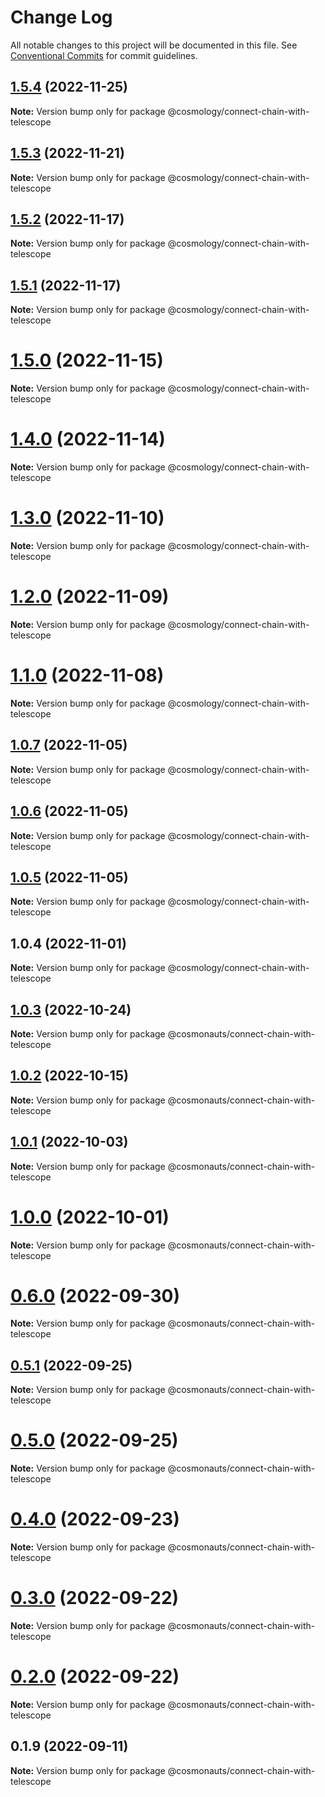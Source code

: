 # Change Log

All notable changes to this project will be documented in this file.
See [Conventional Commits](https://conventionalcommits.org) for commit guidelines.

## [1.5.4](https://github.com/cosmology-tech/create-cosmos-app/compare/@cosmology/connect-chain-with-telescope@1.5.3...@cosmology/connect-chain-with-telescope@1.5.4) (2022-11-25)

**Note:** Version bump only for package @cosmology/connect-chain-with-telescope





## [1.5.3](https://github.com/cosmology-tech/create-cosmos-app/compare/@cosmology/connect-chain-with-telescope@1.5.2...@cosmology/connect-chain-with-telescope@1.5.3) (2022-11-21)

**Note:** Version bump only for package @cosmology/connect-chain-with-telescope





## [1.5.2](https://github.com/cosmology-tech/create-cosmos-app/compare/@cosmology/connect-chain-with-telescope@1.5.1...@cosmology/connect-chain-with-telescope@1.5.2) (2022-11-17)

**Note:** Version bump only for package @cosmology/connect-chain-with-telescope





## [1.5.1](https://github.com/cosmology-tech/create-cosmos-app/compare/@cosmology/connect-chain-with-telescope@1.5.0...@cosmology/connect-chain-with-telescope@1.5.1) (2022-11-17)

**Note:** Version bump only for package @cosmology/connect-chain-with-telescope





# [1.5.0](https://github.com/cosmology-tech/create-cosmos-app/compare/@cosmology/connect-chain-with-telescope@1.4.0...@cosmology/connect-chain-with-telescope@1.5.0) (2022-11-15)

**Note:** Version bump only for package @cosmology/connect-chain-with-telescope





# [1.4.0](https://github.com/cosmology-tech/create-cosmos-app/compare/@cosmology/connect-chain-with-telescope@1.3.0...@cosmology/connect-chain-with-telescope@1.4.0) (2022-11-14)

**Note:** Version bump only for package @cosmology/connect-chain-with-telescope





# [1.3.0](https://github.com/cosmology-tech/create-cosmos-app/compare/@cosmology/connect-chain-with-telescope@1.2.0...@cosmology/connect-chain-with-telescope@1.3.0) (2022-11-10)

**Note:** Version bump only for package @cosmology/connect-chain-with-telescope





# [1.2.0](https://github.com/cosmology-tech/create-cosmos-app/compare/@cosmology/connect-chain-with-telescope@1.1.0...@cosmology/connect-chain-with-telescope@1.2.0) (2022-11-09)

**Note:** Version bump only for package @cosmology/connect-chain-with-telescope





# [1.1.0](https://github.com/cosmology-tech/create-cosmos-app/compare/@cosmology/connect-chain-with-telescope@1.0.7...@cosmology/connect-chain-with-telescope@1.1.0) (2022-11-08)

**Note:** Version bump only for package @cosmology/connect-chain-with-telescope





## [1.0.7](https://github.com/cosmology-tech/create-cosmos-app/compare/@cosmology/connect-chain-with-telescope@1.0.6...@cosmology/connect-chain-with-telescope@1.0.7) (2022-11-05)

**Note:** Version bump only for package @cosmology/connect-chain-with-telescope





## [1.0.6](https://github.com/cosmology-tech/create-cosmos-app/compare/@cosmology/connect-chain-with-telescope@1.0.5...@cosmology/connect-chain-with-telescope@1.0.6) (2022-11-05)

**Note:** Version bump only for package @cosmology/connect-chain-with-telescope





## [1.0.5](https://github.com/cosmology-tech/create-cosmos-app/compare/@cosmology/connect-chain-with-telescope@1.0.4...@cosmology/connect-chain-with-telescope@1.0.5) (2022-11-05)

**Note:** Version bump only for package @cosmology/connect-chain-with-telescope





## 1.0.4 (2022-11-01)

**Note:** Version bump only for package @cosmology/connect-chain-with-telescope





## [1.0.3](https://github.com/cosmology-tech/create-cosmos-app/compare/@cosmonauts/connect-chain-with-telescope@1.0.2...@cosmonauts/connect-chain-with-telescope@1.0.3) (2022-10-24)

**Note:** Version bump only for package @cosmonauts/connect-chain-with-telescope





## [1.0.2](https://github.com/cosmology-tech/create-cosmos-app/compare/@cosmonauts/connect-chain-with-telescope@1.0.1...@cosmonauts/connect-chain-with-telescope@1.0.2) (2022-10-15)

**Note:** Version bump only for package @cosmonauts/connect-chain-with-telescope





## [1.0.1](https://github.com/cosmology-tech/create-cosmos-app/compare/@cosmonauts/connect-chain-with-telescope@1.0.0...@cosmonauts/connect-chain-with-telescope@1.0.1) (2022-10-03)

**Note:** Version bump only for package @cosmonauts/connect-chain-with-telescope





# [1.0.0](https://github.com/cosmology-tech/create-cosmos-app/compare/@cosmonauts/connect-chain-with-telescope@0.6.0...@cosmonauts/connect-chain-with-telescope@1.0.0) (2022-10-01)

**Note:** Version bump only for package @cosmonauts/connect-chain-with-telescope





# [0.6.0](https://github.com/cosmology-tech/create-cosmos-app/compare/@cosmonauts/connect-chain-with-telescope@0.5.1...@cosmonauts/connect-chain-with-telescope@0.6.0) (2022-09-30)

**Note:** Version bump only for package @cosmonauts/connect-chain-with-telescope





## [0.5.1](https://github.com/cosmology-tech/create-cosmos-app/compare/@cosmonauts/connect-chain-with-telescope@0.5.0...@cosmonauts/connect-chain-with-telescope@0.5.1) (2022-09-25)

**Note:** Version bump only for package @cosmonauts/connect-chain-with-telescope





# [0.5.0](https://github.com/cosmology-tech/create-cosmos-app/compare/@cosmonauts/connect-chain-with-telescope@0.4.0...@cosmonauts/connect-chain-with-telescope@0.5.0) (2022-09-25)

**Note:** Version bump only for package @cosmonauts/connect-chain-with-telescope





# [0.4.0](https://github.com/cosmology-tech/create-cosmos-app/compare/@cosmonauts/connect-chain-with-telescope@0.3.0...@cosmonauts/connect-chain-with-telescope@0.4.0) (2022-09-23)

**Note:** Version bump only for package @cosmonauts/connect-chain-with-telescope





# [0.3.0](https://github.com/cosmology-tech/create-cosmos-app/compare/@cosmonauts/connect-chain-with-telescope@0.2.0...@cosmonauts/connect-chain-with-telescope@0.3.0) (2022-09-22)

**Note:** Version bump only for package @cosmonauts/connect-chain-with-telescope





# [0.2.0](https://github.com/cosmology-tech/create-cosmos-app/compare/@cosmonauts/connect-chain-with-telescope@0.1.9...@cosmonauts/connect-chain-with-telescope@0.2.0) (2022-09-22)

**Note:** Version bump only for package @cosmonauts/connect-chain-with-telescope





## 0.1.9 (2022-09-11)

**Note:** Version bump only for package @cosmonauts/connect-chain-with-telescope
